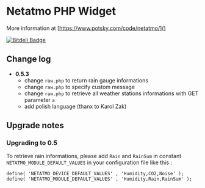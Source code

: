 Netatmo PHP Widget
==================

More information at [https://www.potsky.com/code/netatmo/]()

[![Bitdeli Badge](https://d2weczhvl823v0.cloudfront.net/potsky/netatmo/trend.png)](https://bitdeli.com/free "Bitdeli Badge")

## Change log

- **0.5.3**
    - change `raw.php` to return rain gauge informations
    - change `raw.php` to specify custom message
    - change `raw.php` to retrieve all weather stations informations with GET parameter `a`
    - add polish language (thanx to Karol Zak)

## Upgrade notes

### Upgrading to 0.5

To retrieve rain informations, please add `Rain` and `RainSum` in constant `NETATMO_MODULE_DEFAULT_VALUES` in your configuration file like this :

```
define( 'NETATMO_DEVICE_DEFAULT_VALUES' , 'Humidity,CO2,Noise' );
define( 'NETATMO_MODULE_DEFAULT_VALUES' , 'Humidity,Rain,RainSum' );
```

